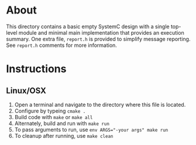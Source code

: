 About
=====

This directory contains a basic empty SystemC design with a single top-level
module and minimal main implementation that provides an execution summary. One
extra file, `report.h` is provided to simplify message reporting. See `report.h`
comments for more information.

Instructions
============

Linux/OSX
---------
1. Open a terminal and navigate to the directory where this file is located.
2. Configure by typeing `cmake .`
3. Build code with `make` or `make all`
4. Alternately, build and run with `make run`
5. To pass arguments to run, use `env ARGS="-your args" make run`
6. To cleanup after running, use `make clean`

